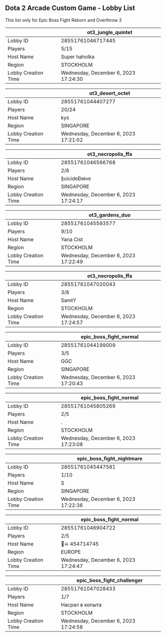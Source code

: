 ## Dota 2 Arcade Custom Game - Lobby List

This list only for Epic Boss Fight Reborn and Overthrow 3

|  | ot3_jungle_quintet |
| ------ | ------ |
| Lobby ID | 28551761046717445 |
| Players | 5/15 |
| Host Name | Super haholka |
| Region | STOCKHOLM |
| Lobby Creation Time | Wednesday, December 6, 2023 17:24:30 |


|  | ot3_desert_octet |
| ------ | ------ |
| Lobby ID | 28551761044407277 |
| Players | 20/24 |
| Host Name | kys |
| Region | SINGAPORE |
| Lobby Creation Time | Wednesday, December 6, 2023 17:21:02 |


|  | ot3_necropolis_ffa |
| ------ | ------ |
| Lobby ID | 28551761046566768 |
| Players | 2/8 |
| Host Name | §υicidєĐʀɨvє |
| Region | SINGAPORE |
| Lobby Creation Time | Wednesday, December 6, 2023 17:24:17 |


|  | ot3_gardens_duo |
| ------ | ------ |
| Lobby ID | 28551761045593577 |
| Players | 9/10 |
| Host Name | Yana Cist |
| Region | STOCKHOLM |
| Lobby Creation Time | Wednesday, December 6, 2023 17:22:49 |


|  | ot3_necropolis_ffa |
| ------ | ------ |
| Lobby ID | 28551761047020043 |
| Players | 3/8 |
| Host Name | SamtY |
| Region | STOCKHOLM |
| Lobby Creation Time | Wednesday, December 6, 2023 17:24:57 |


|  | epic_boss_fight_normal |
| ------ | ------ |
| Lobby ID | 28551761044199009 |
| Players | 3/5 |
| Host Name | GGC |
| Region | SINGAPORE |
| Lobby Creation Time | Wednesday, December 6, 2023 17:20:43 |


|  | epic_boss_fight_normal |
| ------ | ------ |
| Lobby ID | 28551761045805269 |
| Players | 2/5 |
| Host Name | . |
| Region | STOCKHOLM |
| Lobby Creation Time | Wednesday, December 6, 2023 17:23:08 |


|  | epic_boss_fight_nightmare |
| ------ | ------ |
| Lobby ID | 28551761045447581 |
| Players | 1/10 |
| Host Name | S |
| Region | SINGAPORE |
| Lobby Creation Time | Wednesday, December 6, 2023 17:22:36 |


|  | epic_boss_fight_normal |
| ------ | ------ |
| Lobby ID | 28551761046904722 |
| Players | 2/5 |
| Host Name | 🤍☠ 454714745 |
| Region | EUROPE |
| Lobby Creation Time | Wednesday, December 6, 2023 17:24:47 |


|  | epic_boss_fight_challenger |
| ------ | ------ |
| Lobby ID | 28551761047028433 |
| Players | 1/7 |
| Host Name | Насрал в копыта |
| Region | STOCKHOLM |
| Lobby Creation Time | Wednesday, December 6, 2023 17:24:58 |


